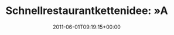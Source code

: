 ---
retweeted: false
source: <a href="http://twitter.com/download/iphone" rel="nofollow">Twitter for iPhone</a>
entities:
  hashtags: []
  symbols: []
  user_mentions: []
  urls: []
display_text_range:
- '0'
- '35'
favorite_count: '0'
id_str: '75853907758301185'
truncated: false
retweet_count: '0'
id: '75853907758301185'
created_at: Wed Jun 01 09:19:15 +0000 2011
favorited: false
full_text: 'Schnellrestaurantkettenidee: »AI''s«'
lang: de
tags:
- pesos:twitter
date: '2011-06-01T09:19:15+00:00'
src: https://twitter.com/bascht/status/75853907758301185
original_url: https://twitter.com/bascht/status/75853907758301185
type: twitter_tweet
text: 'Schnellrestaurantkettenidee: »AI''s«'
title: 'Schnellrestaurantkettenidee: »A'

---